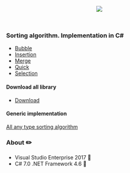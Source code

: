 <p align="center"><img src="https://s3.amazonaws.com/studiomaven-legacy-img/Grasshopper+Data+Tree.png"></p><br>

### Sorting algorithm. Implementation in C#

* [Bubble](https://github.com/VanHakobyan/DatastructureAndAlgorithm/blob/master/SortingAlgoritm/SortingLibrary/Bubble.cs)
* [Insertion](https://github.com/VanHakobyan/DatastructureAndAlgorithm/blob/master/SortingAlgoritm/SortingLibrary/Insertion.cs)
* [Merge](https://github.com/VanHakobyan/DatastructureAndAlgorithm/blob/master/SortingAlgoritm/SortingLibrary/Merge.cs)
* [Quick](https://github.com/VanHakobyan/DatastructureAndAlgorithm/blob/master/SortingAlgoritm/SortingLibrary/Quick.cs)
* [Selection](https://github.com/VanHakobyan/DatastructureAndAlgorithm/blob/master/SortingAlgoritm/SortingLibrary/Selection.cs)

#### Download all library

* [Download](https://github.com/VanHakobyan/DatastructureAndAlgorithm/raw/master/SortingAlgoritm/SortingLibrary.rar)

#### Generic implementation

[All any type sorting algorithm](https://github.com/VanHakobyan/DataStructure-and-Algorithm/tree/master/SortingGenericAlgorithm)
### About :pencil2:

* Visual Studio Enterprise 2017 :closed_book:
* C# 7.0 .NET Framework 4.6 :notebook_with_decorative_cover:
